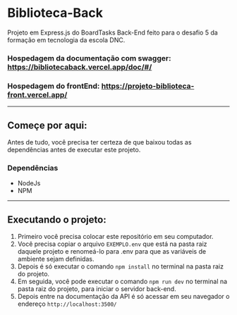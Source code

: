 # Biblioteca-Back
Projeto em Express.js do BoardTasks Back-End feito para o desafio 5 da formação em tecnologia da escola DNC.

### Hospedagem da documentação com swagger: https://bibliotecaback.vercel.app/doc/#/
### Hospedagem do frontEnd: https://projeto-biblioteca-front.vercel.app/
----------------------------------------------------------------------------------------------------------

## Começe por aqui:
Antes de tudo, você precisa ter certeza de que baixou todas as dependências antes de executar este projeto.
### Dependências
- NodeJs
- NPM

----------------------------------------------------------------------------------------------------------

## Executando o projeto:
1) Primeiro você precisa colocar este repositório em seu computador.
2) Você precisa copiar o arquivo `EXEMPLO.env` que está na pasta raiz daquele projeto e renomeá-lo para .env para que as variáveis de ambiente sejam definidas.
3) Depois é só executar o comando ```npm install``` no terminal na pasta raiz do projeto.
4) Em seguida, você pode executar o comando ```npm run dev``` no terminal na pasta raiz do projeto, para iniciar o servidor back-end.
5) Depois entre na documentação da API é só acessar em seu navegador o endereço ```http://localhost:3500/```
